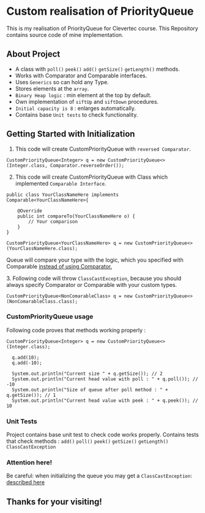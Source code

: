 # Custom realisation of PriorityQueue

This is my realisation of PriorityQueue for Clevertec course. This Repository contains source code of mine implementation.


## About Project

* A class with `poll()` `peek()` `add()` `getSize()` `getLength()` methods.
* Works with Comparator and Comparable interfaces.
* Uses `Generics` so can hold any Type.
* Stores elements at the `array`.
* `Binary Heap logic` : min element at the top by default.
* Own implementation of `siftUp` and `siftDown` procedures.
* `Initial capacity is 8` : enlarges automatically.
* Contains base `Unit tests` to check functionality.

## Getting Started with Initialization

1. This code will create CustomPriorityQueue with `reversed Comparator`.

```
CustomPriorityQueue<Integer> q = new CustomPriorityQueue<>(Integer.class, Comparator.reverseOrder());
```

2. This code will create CustomPriorityQueue with Class which implemented `Comparable Interface`.

```
public class YourClassNameHere implements Comparable<YourClassNameHere>{

    @Override
    public int compareTo(YourClassNameHere o) {
        // Your comparison
    }
}
```

```
CustomPriorityQueue<YourClassNameHere> q = new CustomPriorityQueue<>(YourClassNameHere.class);
```

Queue will compare your type with the logic, which you specified with Comparable <u> instead of using Comparator. </u>

<a id ="exception-id">3.</a> Following code will throw `ClassCastException`, because you should always specify Comparator or Comparable with your custom types.

```
CustomPriorityQueue<NonComarableClass> q = new CustomPriorityQueue<>(NonComarableClass.class);
```

### CustomPriorityQueue usage

Following code proves that methods working properly :
```
CustomPriorityQueue<Integer> q = new CustomPriorityQueue<>(Integer.class);

  q.add(10);
  q.add(-10);

  System.out.println("Current size " + q.getSize()); // 2
  System.out.println("Current head value with poll : " + q.poll()); // -10
  System.out.println("Size of queue after poll method : " + q.getSize()); // 1
  System.out.println("Current head value with peek : " + q.peek()); // 10
```
### Unit Tests

Project contains base unit test to check code works properly.
Contains tests that check methods : `add()` `poll()` `peek()` `getSize()` `getLength()` `ClassCastException `

### Attention here!

Be careful: when initializing the queue you may get a `ClassCastException`: [described here](#exception-id)

## Thanks for your visiting!